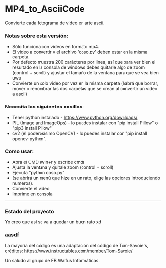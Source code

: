 # MP4_to_AsciiCode

Convierte cada fotograma de video en arte ascii.


### Notas sobre esta versión:

  + Sólo funciona con videos en formato mp4.
  + El video a convertir y el archivo 'coso.py' deben estar en la misma carpeta.
  + Por defecto muestra 200 carácteres por linea, así que para ver bien el resultado en la consola de windows debes quitarle algo de zoom (control + scroll) y ajustar el tamaño de la ventana para que se vea bien uwu
  + Convierte un solo video por vez en la misma carpeta (habrá que borrar, mover o renombrar las dos carpetas que se crean al convertir un video a ascii)


### Necesita las siguientes cosillas:

  + Tener python instalado - https://www.python.org/downloads/
  + PIL (Image and ImageOps) - lo puedes instalar con "pip install Pillow" o "pip3 install Pillow"
  + cv2 (el poderosísimo OpenCV) - lo puedes instalar con "pip install opencv-python".


### Como usar:

  + Abra el CMD (win+r y escribe cmd)
  + Ajusta la ventana y quitale zoom (control + scroll)
  + Ejecuta "python coso.py"
  + (se abrirá un menú que hize en un rato, elige las opciones introduciendo numeros).
  + Convierte el video 
  + Imprime en consola

---
### Estado del proyecto

Yo creo que así se va a quedar un buen rato xd

### aasdf

La mayoría del código es una adaptación del código de Tom-Savoie's, créditos:
https://www.instructables.com/member/Tom-Savoie/

Un saludo al grupo de FB Waifus Informáticas. 
